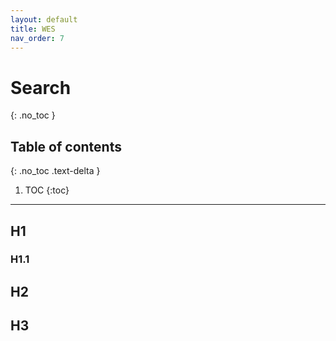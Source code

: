 ```yaml
---
layout: default
title: WES
nav_order: 7
---
```


# Search
{: .no_toc }

## Table of contents
{: .no_toc .text-delta }

1. TOC
{:toc}

---

## H1

### H1.1

## H2

## H3
